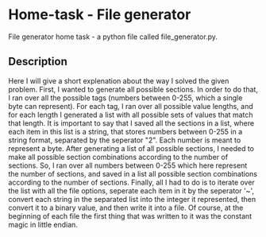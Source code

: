 # Home-task - File generator
File generator home task - a python file called file_generator.py.
## Description
Here I will give a short explenation about the way I solved the given problem. First, I wanted to generate all possible sections. In order to do that, I ran over all the possible tags (numbers between 0-255, which a single byte can represent). For each tag, I ran over all possible value lengths, and for each length I generated a list with all possible sets of values that match that length. It is important to say that I saved all the sections in a list, where each item in this list is a string, that stores numbers between 0-255 in a string format, separated by the seperator "2". Each number is meant to represent a byte.
After generating a list of all possible sections, I needed to make all possible section combinations according to the number of sections. So, I ran over all numbers between 0-255 which here represent the number of sections, and saved in a list all possible section combinations according to the number of sections.
Finally, all I had to do is to iterate over the list with all the file options, seperate each item in it by the seperator '~', convert each string in the separated list into the integer it represented, then convert it to a binary value, and then write it into a file. Of course, at the beginning of each file the first thing that was written to it was the constant magic in little endian.
